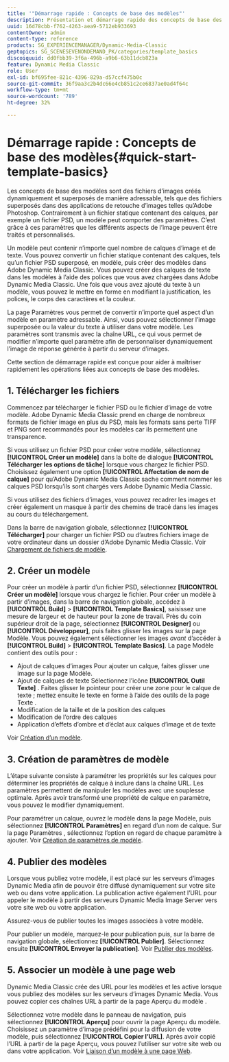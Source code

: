 ```yaml
---
title: '"Démarrage rapide : Concepts de base des modèles"'
description: Présentation et démarrage rapide des concepts de base des modèles pour vous aider à démarrer rapidement dans Adobe Dynamic Media Classic.
uuid: 16d78cbb-f762-4263-aea9-5712eb933693
contentOwner: admin
content-type: reference
products: SG_EXPERIENCEMANAGER/Dynamic-Media-Classic
geptopics: SG_SCENESEVENONDEMAND_PK/categories/template_basics
discoiquuid: dd0fbb39-3f6a-496b-a9b6-63b11dcb823a
feature: Dynamic Media Classic
role: User
exl-id: bf695fee-821c-4396-829a-d57ccf475b0c
source-git-commit: 36f9aa3c2b4dc66e4cb851c2ce6837ae0ad4f64c
workflow-type: tm+mt
source-wordcount: '789'
ht-degree: 32%

---
```


# Démarrage rapide : Concepts de base des modèles{#quick-start-template-basics}

Les concepts de base des modèles sont des fichiers d’images créés dynamiquement et superposés de manière adressable, tels que des fichiers superposés dans des applications de retouche d’images telles qu’Adobe Photoshop. Contrairement à un fichier statique contenant des calques, par exemple un fichier PSD, un modèle peut comporter des paramètres. C’est grâce à ces paramètres que les différents aspects de l’image peuvent être traités et personnalisés.

Un modèle peut contenir n’importe quel nombre de calques d’image et de texte. Vous pouvez convertir un fichier statique contenant des calques, tels qu’un fichier PSD superposé, en modèle, puis créer des modèles dans Adobe Dynamic Media Classic. Vous pouvez créer des calques de texte dans les modèles à l’aide des polices que vous avez chargées dans Adobe Dynamic Media Classic. Une fois que vous avez ajouté du texte à un modèle, vous pouvez le mettre en forme en modifiant la justification, les polices, le corps des caractères et la couleur.

La page Paramètres vous permet de convertir n’importe quel aspect d’un modèle en paramètre adressable. Ainsi, vous pouvez sélectionner l’image superposée ou la valeur du texte à utiliser dans votre modèle. Les paramètres sont transmis avec la chaîne URL, ce qui vous permet de modifier n’importe quel paramètre afin de personnaliser dynamiquement l’image de réponse générée à partir du serveur d’images.

Cette section de démarrage rapide est conçue pour aider à maîtriser rapidement les opérations liées aux concepts de base des modèles. 

## 1. Télécharger les fichiers

Commencez par télécharger le fichier PSD ou le fichier d’image de votre modèle. Adobe Dynamic Media Classic prend en charge de nombreux formats de fichier image en plus du PSD, mais les formats sans perte TIFF et PNG sont recommandés pour les modèles car ils permettent une transparence.

Si vous utilisez un fichier PSD pour créer votre modèle, sélectionnez **[!UICONTROL Créer un modèle]** dans la boîte de dialogue **[!UICONTROL Télécharger les options de tâche]** lorsque vous chargez le fichier PSD. Choisissez également une option **[!UICONTROL Affectation de nom de calque]** pour qu’Adobe Dynamic Media Classic sache comment nommer les calques PSD lorsqu’ils sont chargés vers Adobe Dynamic Media Classic.

Si vous utilisez des fichiers d’images, vous pouvez recadrer les images et créer également un masque à partir des chemins de tracé dans les images au cours du téléchargement.

Dans la barre de navigation globale, sélectionnez **[!UICONTROL Télécharger]** pour charger un fichier PSD ou d’autres fichiers image de votre ordinateur dans un dossier d’Adobe Dynamic Media Classic. Voir [Chargement de fichiers de modèle](uploading-template-files.md#uploading_template_files).

## 2. Créer un modèle

Pour créer un modèle à partir d’un fichier PSD, sélectionnez **[!UICONTROL Créer un modèle]** lorsque vous chargez le fichier. Pour créer un modèle à partir d’images, dans la barre de navigation globale, accédez à **[!UICONTROL Build]** > **[!UICONTROL Template Basics]**, saisissez une mesure de largeur et de hauteur pour la zone de travail. Près du coin supérieur droit de la page, sélectionnez **[!UICONTROL Designer]** ou **[!UICONTROL Développeur]**, puis faites glisser les images sur la page Modèle. Vous pouvez également sélectionner les images *avant* d’accéder à **[!UICONTROL Build]** > **[!UICONTROL Template Basics]**. La page Modèle contient des outils pour :

* Ajout de calques d’images Pour ajouter un calque, faites glisser une image sur la page Modèle.
* Ajout de calques de texte Sélectionnez l’icône **[!UICONTROL Outil Texte]** . Faites glisser le pointeur pour créer une zone pour le calque de texte ; mettez ensuite le texte en forme à l’aide des outils de la page Texte .
* Modification de la taille et de la position des calques
* Modification de l’ordre des calques
* Application d’effets d’ombre et d’éclat aux calques d’image et de texte 

Voir [Création d’un modèle](creating-template.md#creating_a_template).

## 3. Création de paramètres de modèle

L’étape suivante consiste à paramétrer les propriétés sur les calques pour déterminer les propriétés de calque à inclure dans la chaîne URL. Les paramètres permettent de manipuler les modèles avec une souplesse optimale. Après avoir transformé une propriété de calque en paramètre, vous pouvez le modifier dynamiquement.

Pour paramétrer un calque, ouvrez le modèle dans la page Modèle, puis sélectionnez **[!UICONTROL Paramètres]** en regard d’un nom de calque. Sur la page Paramètres , sélectionnez l’option en regard de chaque paramètre à ajouter. Voir [Création de paramètres de modèle](creating-template-parameters.md#creating_template_parameters).

## 4. Publier des modèles

Lorsque vous publiez votre modèle, il est placé sur les serveurs d’images Dynamic Media afin de pouvoir être diffusé dynamiquement sur votre site web ou dans votre application. La publication active également l’URL pour appeler le modèle à partir des serveurs Dynamic Media Image Server vers votre site web ou votre application.

Assurez-vous de publier toutes les images associées à votre modèle.

Pour publier un modèle, marquez-le pour publication puis, sur la barre de navigation globale, sélectionnez **[!UICONTROL Publier]**. Sélectionnez ensuite **[!UICONTROL Envoyer la publication]**. Voir [Publier des modèles](publishing-templates.md#publishing_templates).

## 5. Associer un modèle à une page web

Dynamic Media Classic crée des URL pour les modèles et les active lorsque vous publiez des modèles sur les serveurs d’images Dynamic Media. Vous pouvez copier ces chaînes URL à partir de la page Aperçu du modèle .

Sélectionnez votre modèle dans le panneau de navigation, puis sélectionnez **[!UICONTROL Aperçu]** pour ouvrir la page Aperçu du modèle. Choisissez un paramètre d’image prédéfini pour la diffusion de votre modèle, puis sélectionnez **[!UICONTROL Copier l’URL]**. Après avoir copié l’URL à partir de la page Aperçu, vous pouvez l’utiliser sur votre site web ou dans votre application. Voir [Liaison d’un modèle à une page Web](linking-template-web-page.md#linking_a_template_to_a_web_page).
